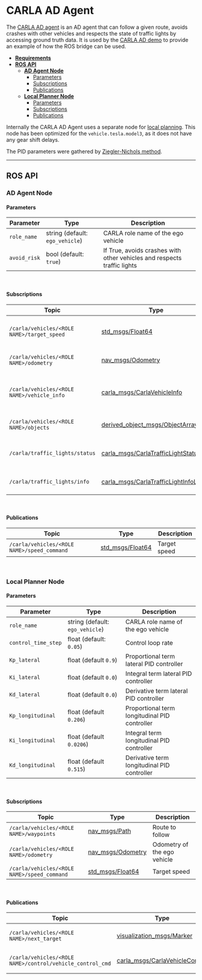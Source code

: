 # CARLA AD Agent

The [CARLA AD agent](https://github.com/carla-simulator/ros-bridge/tree/master/carla_ad_agent) is an AD agent that can follow a given route, avoids crashes with other vehicles and respects the state of traffic lights by accessing ground truth data. It is used by the [CARLA AD demo](carla_ad_demo.md) to provide an example of how the ROS bridge can be used.

- [__Requirements__](#requirements)
- [__ROS API__](#ros-api)
    - [__AD Agent Node__](#ad-agent-node)
        - [Parameters](#parameters)
        - [Subscriptions](#subscriptions)
        - [Publications](#publications)
    - [__Local Planner Node__](#local-planner-node)
        - [Parameters](#parameters)
        - [Subscriptions](#subscriptions)
        - [Publications](#publications)

Internally the CARLA AD Agent uses a separate node for [local planning](https://github.com/carla-simulator/ros-bridge/blob/ros2/carla_ad_agent/src/carla_ad_agent/local_planner.py). This node has been optimized for the `vehicle.tesla.model3`, as it does not have any gear shift delays.

The PID parameters were gathered by [Ziegler-Nichols method](https://en.wikipedia.org/wiki/Ziegler%E2%80%93Nichols_method).

---


## ROS API 

### AD Agent Node

#### Parameters

| Parameter | Type | Description |
|-----------|------|-------------|
| `role_name` | string (default: `ego_vehicle`) | CARLA role name of the ego vehicle |
| `avoid_risk` | bool (default: `true`) | If True, avoids crashes with other vehicles and respects traffic lights  |

<br>

#### Subscriptions

| Topic | Type | Description |
|-------|------|-------------|
| `/carla/vehicles/<ROLE NAME>/target_speed` | [std_msgs/Float64](https://docs.ros.org/en/api/std_msgs/html/msg/Float64.html) | Target speed of the ego vehicle |
| `/carla/vehicles/<ROLE NAME>/odometry` | [nav_msgs/Odometry](https://docs.ros.org/en/api/nav_msgs/html/msg/Odometry.html) | Odometry of the ego vehicle |
| `/carla/vehicles/<ROLE NAME>/vehicle_info` | [carla_msgs/CarlaVehicleInfo](ros_msgs.md#carlavehicleinfomsg) | Identify the CARLA actor id of the ego vehicle |
| `/carla/vehicles/<ROLE NAME>/objects` | [derived_object_msgs/ObjectArray](https://docs.ros.org/en/melodic/api/derived_object_msgs/html/msg/ObjectArray.html) | Information about other actors |
| `/carla/traffic_lights/status` | [carla_msgs/CarlaTrafficLightStatusList](ros_msgs.md#carlatrafficlightstatuslistmsg) | Get the current state of the traffic lights |
| `/carla/traffic_lights/info` | [carla_msgs/CarlaTrafficLightInfoList](ros_msgs.md#carlatrafficlightinfolistmsg) | Get info about traffic lights |

<br>

#### Publications

| Topic | Type | Description |
|-------|------|-------------|
| `/carla/vehicles/<ROLE NAME>/speed_command` | [std_msgs/Float64](https://docs.ros.org/en/api/std_msgs/html/msg/Float64.html) | Target speed |

<br>

### Local Planner Node

#### Parameters

| Parameter | Type | Description |
|-----------|------|-------------|
| `role_name` | string (default: `ego_vehicle`) | CARLA role name of the ego vehicle |
| `control_time_step` | float (default: `0.05`) | Control loop rate |
| `Kp_lateral` | float (default `0.9`) | Proportional term lateral PID controller |
| `Ki_lateral` | float (default `0.0`) | Integral term lateral PID controller |
| `Kd_lateral` | float (default `0.0`) | Derivative term lateral PID controller |
| `Kp_longitudinal` | float (default `0.206`) | Proportional term longitudinal PID controller |
| `Ki_longitudinal` | float (default `0.0206`) | Integral term longitudinal PID controller |
| `Kd_longitudinal` | float (default `0.515`) | Derivative term longitudinal PID controller |

<br>

#### Subscriptions

| Topic | Type | Description |
|-------|------|-------------|
| `/carla/vehicles/<ROLE NAME>/waypoints` | [nav_msgs/Path](https://docs.ros.org/en/api/nav_msgs/html/msg/Path.html) | Route to follow |
| `/carla/vehicles/<ROLE NAME>/odometry` | [nav_msgs/Odometry](https://docs.ros.org/en/api/nav_msgs/html/msg/Odometry.html) | Odometry of the ego vehicle |
| `/carla/vehicles/<ROLE NAME>/speed_command` | [std_msgs/Float64](https://docs.ros.org/en/api/std_msgs/html/msg/Float64.html) | Target speed |

<br>

#### Publications

| Topic | Type | Description |
|-------|------|-------------|
| `/carla/vehicles/<ROLE NAME>/next_target` | [visualization_msgs/Marker](http://docs.ros.org/en/api/visualization_msgs/html/msg/Marker.html) | Next target pose marker |
| `/carla/vehicles/<ROLE NAME>/control/vehicle_control_cmd` | [carla_msgs/CarlaVehicleControl](ros_msgs.md#carlavehiclecontrolmsg) | Vehicle control command |

<br>
